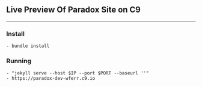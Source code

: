 ## Live Preview Of Paradox Site on C9
---

### Install

    - bundle install
    
### Running

    - "jekyll serve --host $IP --port $PORT --baseurl ''"
    - https://paradox-dev-wferr.c9.io
    